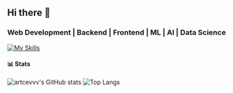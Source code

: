 ## Hi there 👋

### Web Development | Backend | Frontend | ML | AI | Data Science

[![My Skills](https://skillicons.dev/icons?i=go,php,html,css,js,ts,nextjs,python,prisma,postgresql,mysql,mongodb,docker,git,nodejs)](https://skillicons.dev)

#### 📊 Stats
![artcevvv's GitHub stats](https://github-readme-stats.vercel.app/api?username=artcevvv&show_icons=true&theme=radical)
![Top Langs](https://github-readme-stats.vercel.app/api/top-langs/?username=artcevvv&hide_progress=true)
